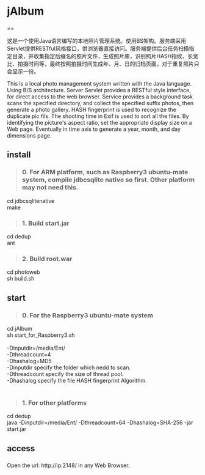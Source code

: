 # jAlbum

==

这是一个使用Java语言编写的本地照片管理系统。使用BS架构。服务端采用Servlet提供RESTful风格接口，供浏览器直接访问。服务端提供后台任务扫描指定目录，并收集指定后缀名的照片文件，生成照片库，识别照片HASH指纹、长宽比、拍摄时间等，最终按照拍摄时间生成年、月、日的归档页面。对于重复照片只会显示一份。

This is a local photo management system written with the Java language. Using B/S architecture. Server Servlet provides a RESTful style interface, for direct access to the web browser. Service provides a background task scans the specified directory, and collect the specified suffix photos, then generate a photo gallery. HASH fingerprint is used to recognize the duplicate pic fils. The shooting time in Exif is used to sort all the files. By identifying the picture's aspect ratio, set the appropriate display size on a Web page. Eventually in time axis to generate a year, month, and day dimensions page.

## install
>### 0. For ARM platform, such as Raspberry3 ubuntu-mate system, compile jdbcsqlite native so first. Other platform may not need this.
cd jdbcsqlitenative<br/>
make

>### 1. Build start.jar
cd dedup
<br/>
ant 

>### 2. Build root.war
cd photoweb<br/>
sh build.sh


## start
>### 0. For the Raspberry3 ubuntu-mate system
cd jAlbum<br/>
sh start_for_Raspberry3.sh
<br/><br/>
-Dinputdir=/media/Ent/<br/>
-Dthreadcount=4<br/>
-Dhashalog=MD5<br/>
-Dinputdir specify the folder which nedd to scan.<br/>
-Dthreadcount specify the size of thread pool.<br/>
-Dhashalog specify the file HASH fingerprint Algorithm.<br/>
<br/>

>### 1. For other platforms 
cd dedup<br/>
java -Dinputdir=/media/Ent/ -Dthreadcount=64 -Dhashalog=SHA-256 -jar start.jar

## access
>###

Open the url: http://ip:2148/ in any Web Browser.





